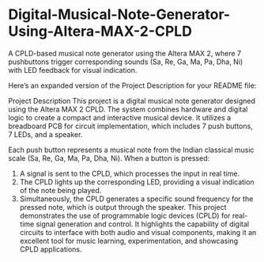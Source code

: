 # Digital-Musical-Note-Generator-Using-Altera-MAX-2-CPLD
A CPLD-based musical note generator using the Altera MAX 2, where 7 pushbuttons trigger corresponding sounds (Sa, Re, Ga, Ma, Pa, Dha, Ni) with LED feedback for visual indication.

Here’s an expanded version of the Project Description for your README file:

Project Description
This project is a digital musical note generator designed using the Altera MAX 2 CPLD. The system combines hardware and digital logic to create a compact and interactive musical device. It utilizes a breadboard PCB for circuit implementation, which includes 7 push buttons, 7 LEDs, and a speaker.

Each push button represents a musical note from the Indian classical music scale (Sa, Re, Ga, Ma, Pa, Dha, Ni). When a button is pressed:

1. A signal is sent to the CPLD, which processes the input in real time.
2. The CPLD lights up the corresponding LED, providing a visual indication of the note being played.
3. Simultaneously, the CPLD generates a specific sound frequency for the pressed note, which is output through the speaker.
This project demonstrates the use of programmable logic devices (CPLD) for real-time signal generation and control. It highlights the capability of digital circuits to interface with both audio and visual components, making it an excellent tool for music learning, experimentation, and showcasing CPLD applications.
